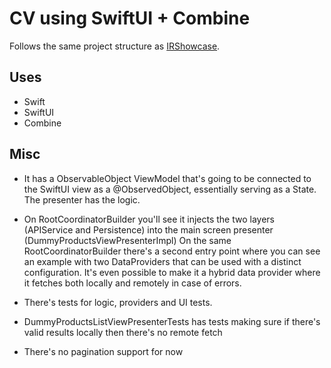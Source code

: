 # CV using SwiftUI + Combine

Follows the same project structure as [IRShowcase](https://github.com/iruleonu/IRShowcase). 

## Uses

* Swift
* SwiftUI
* Combine

## Misc
* It has a ObservableObject ViewModel that's going to be connected to the SwiftUI view as a @ObservedObject, essentially serving as a State. The presenter has the logic.

* On RootCoordinatorBuilder you'll see it injects the two layers (APIService and Persistence) into the main screen presenter (DummyProductsViewPresenterImpl)
On the same RootCoordinatorBuilder there's a second entry point where you can see an example with two DataProviders that can be used with a distinct configuration. It's even possible to make it a hybrid data provider where it fetches both locally and remotely in case of errors.

* There's tests for logic, providers and UI tests.

* DummyProductsListViewPresenterTests has tests making sure if there's valid results locally then there's no remote fetch

* There's no pagination support for now 
